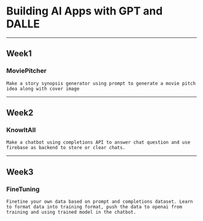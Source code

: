 # Building AI Apps with GPT and DALLE

---
## Week1

### MoviePitcher
    Make a story synopsis generator using prompt to generate a movie pitch idea along with cover image
---
## Week2

### KnowItAll
    Make a chatbot using completions API to answer chat question and use firebase as backend to store or clear chats.
---
## Week3

### FineTuning
    Finetine your own data based on prompt and completions dataset. Learn to format data into training format, push the data to openai from training and using trained model in the chatbot.